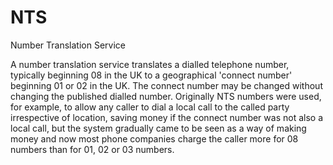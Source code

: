 # NTS


Number Translation Service

A number translation service translates a dialled telephone number,
typically beginning 08 in the UK to a geographical 'connect number'
beginning 01 or 02 in the UK. The connect number may be changed without
changing the published dialled number. Originally NTS numbers were used,
for example, to allow any caller to dial a local call to the called
party irrespective of location, saving money if the connect number was
not also a local call, but the system gradually came to be seen as a way
of making money and now most phone companies charge the caller more for
08 numbers than for 01, 02 or 03 numbers.

